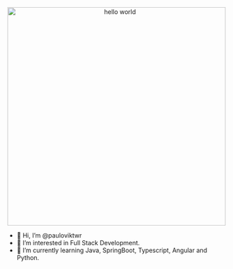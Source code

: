 <div align="center">
<img src="https://github.com/pauloviktwr/pauloviktwr/assets/127359543/8d5a9aa6-09e8-442b-a41f-a442db5ad617" width="500px" alt="hello world"></div>

</div>

- 👋 Hi, I’m @pauloviktwr
- 👀 I’m interested in Full Stack Development.
- 🌱 I’m currently learning Java, SpringBoot, Typescript, Angular and Python.

<!---
pauloviktwr/pauloviktwr is a ✨ special ✨ repository because its `README.md` (this file) appears on your GitHub profile.
You can click the Preview link to take a look at your changes.
--->

